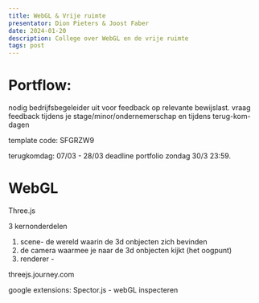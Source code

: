 ```yaml
---
title: WebGL & Vrije ruimte
presentator: Dion Pieters & Joost Faber
date: 2024-01-20
description: College over WebGL en de vrije ruimte
tags: post
---
```


# Portflow:

nodig bedrijfsbegeleider uit voor feedback op relevante bewijslast.
vraag feedback tijdens je stage/minor/ondernemerschap en tijdens terug-kom-dagen


template code: SFGRZW9

terugkomdag: 07/03 - 28/03 
deadline portfolio zondag 30/3 23:59.

# WebGL

Three.js

3 kernonderdelen

1. scene- de wereld waarin de 3d onbjecten zich bevinden
2. de camera waarmee je naar de 3d onbjecten kijkt (het oogpunt)
3. renderer -

threejs.journey.com

google extensions: Spector.js - webGL inspecteren
